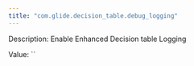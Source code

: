 ```yaml
---
title: "com.glide.decision_table.debug_logging"
---
```


Description: Enable Enhanced Decision table Logging

Value: ``